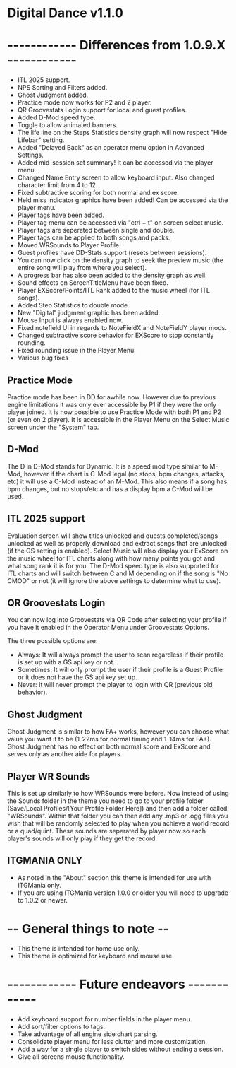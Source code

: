 # Digital Dance v1.1.0

# ------------ Differences from 1.0.9.X ------------
- ITL 2025 support.
- NPS Sorting and Filters added.
- Ghost Judgment added.
- Practice mode now works for P2 and 2 player.
- QR Groovestats Login support for local and guest profiles.
- Added D-Mod speed type.
- Toggle to allow animated banners.
- The life line on the Steps Statistics density graph will now respect "Hide Lifebar" setting.
- Added "Delayed Back" as an operator menu option in Advanced Settings.
- Added mid-session set summary! It can be accessed via the player menu.
- Changed Name Entry screen to allow keyboard input. Also changed character limit from 4 to 12.
- Fixed subtractive scoring for both normal and ex score.
- Held miss indicator graphics have been added! Can be accessed via the player menu.
- Player tags have been added.
- Player tag menu can be accessed via "ctrl + t" on screen select music.
- Player tags are seperated between single and double.
- Player tags can be applied to both songs and packs.
- Moved WRSounds to Player Profile.
- Guest profiles have DD-Stats support (resets between sessions).
- You can now click on the density graph to seek the preview music (the entire song will play from where you select).
- A progress bar has also been added to the density graph as well.
- Sound effects on ScreenTitleMenu have been fixed.
- Player EXScore/Points/ITL Rank added to the music wheel (for ITL songs).
- Added Step Statistics to double mode.
- New "Digital" judgment graphic has been added.
- Mouse Input is always enabled now.
- Fixed notefield UI in regards to NoteFieldX and NoteFieldY player mods.
- Changed subtractive score behavior for EXScore to stop constantly rounding.
- Fixed rounding issue in the Player Menu.
- Various bug fixes

## Practice Mode
Practice mode has been in DD for awhile now. However due to previous engine
limitations it was only ever accessible by P1 if they were the only player joined.
It is now possible to use Practice Mode with both P1 and P2 (or even on 2 player).
It is accessible in the Player Menu on the Select Music screen under the "System" tab.

## D-Mod
The D in D-Mod stands for Dynamic. It is a speed mod type similar to M-Mod, 
however if the chart is C-Mod legal (no stops, bpm changes, attacks, etc) it will use a C-Mod instead of an M-Mod.
This also means if a song has bpm changes, but no stops/etc and has a display bpm a C-Mod will be used.

## ITL 2025 support
Evaluation screen will show titles unlocked and quests completed/songs unlocked as well as properly download and extract songs that are unlocked (if the GS setting is enabled).
Select Music will also display your ExScore on the music wheel for ITL charts along with how many points you got and what song rank it is for you.
The D-Mod speed type is also supported for ITL charts and will switch between C and M depending on if the song is "No CMOD" or not (it will ignore the above settings to determine what to use).

## QR Groovestats Login
You can now log into Groovestats via QR Code after selecting your profile if you have it enabled in the Operator Menu under Groovestats Options.

The three possible options are:
- Always: It will always prompt the user to scan regardless if their profile is set up with a GS api key or not.
- Sometimes: It will only prompt the user if their profile is a Guest Profile or it does not have the GS api key set up.
- Never: It will never prompt the player to login with QR (previous old behavior).

## Ghost Judgment
Ghost Judgment is similar to how FA+ works, however you can choose what value you want it to be (1-22ms for normal timing and 1-14ms for FA+).
Ghost Judgment has no effect on both normal score and ExScore and serves only as another aide for players.

## Player WR Sounds
This is set up similarly to how WRSounds were before. Now instead of using the Sounds folder in the theme you need to go to your profile folder (Save/Local Profiles/[Your Profile Folder Here]) and then add a folder called "WRSounds".
Within that folder you can then add any .mp3 or .ogg files you wish that will be randomly selected to play when you achieve a world record or a quad/quint. 
These sounds are seperated by player now so each player's sounds will only play if they get the record.

## ITGMANIA ONLY
- As noted in the "About" section this theme is intended for use with ITGMania only.
- If you are using ITGMania version 1.0.0 or older you will need to upgrade to 1.0.2 or newer.

# -- General things to note --
- This theme is intended for home use only.
- This theme is optimized for keyboard and mouse use.

# ------------ Future endeavors ------------
- Add keyboard support for number fields in the player menu.
- Add sort/filter options to tags.
- Take advantage of all engine side chart parsing.
- Consolidate player menu for less clutter and more customization.
- Add a way for a single player to switch sides without ending a session.
- Give all screens mouse functionality.